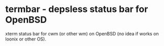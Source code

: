 # termbar - depsless status bar for OpenBSD

xterm status bar for cwm (or other wm) on OpenBSD (no idea if works on loonix or other OS).
